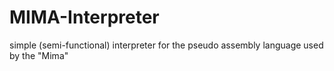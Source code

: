 # MIMA-Interpreter
simple (semi-functional) interpreter for the pseudo assembly language used by the "Mima"
